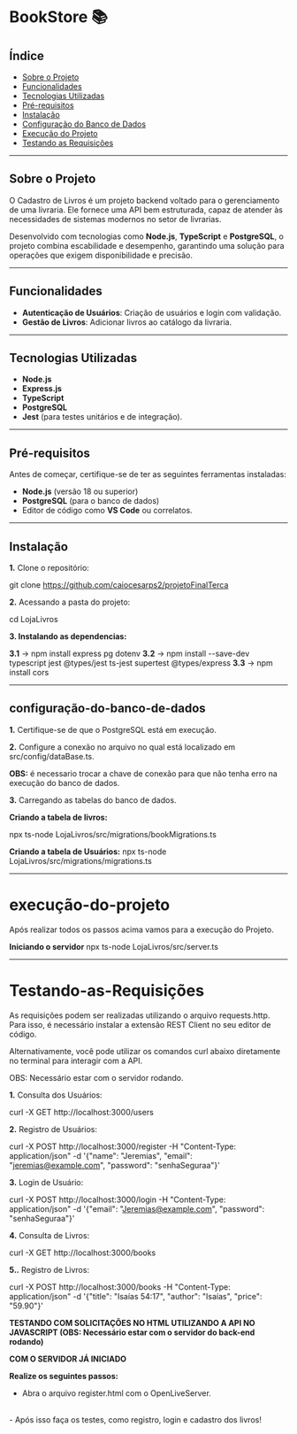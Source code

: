 # BookStore 📚

## Índice  
- [Sobre o Projeto](#sobre-o-projeto)  
- [Funcionalidades](#funcionalidades)  
- [Tecnologias Utilizadas](#tecnologias-utilizadas)  
- [Pré-requisitos](#pré-requisitos)  
- [Instalação](#instalação)  
- [Configuração do Banco de Dados](#configuração-do-banco-de-dados)  
- [Execução do Projeto](#execução-do-projeto)  
- [Testando as Requisições](#Testando-as-Requisições)


---

## Sobre o Projeto  

O Cadastro de Livros é um projeto backend voltado para o gerenciamento de uma livraria. Ele fornece uma API bem estruturada, capaz de atender às necessidades de sistemas modernos no setor de livrarias.

Desenvolvido com tecnologias como **Node.js**, **TypeScript** e **PostgreSQL**, o projeto combina escabilidade e desempenho, garantindo uma solução para operações que exigem disponibilidade e precisão.

---

## Funcionalidades  

- **Autenticação de Usuários**: Criação de usuários e login com validação.  
- **Gestão de Livros**: Adicionar livros ao catálogo da livraria.  

---

## Tecnologias Utilizadas  

- **Node.js**  
- **Express.js**  
- **TypeScript**  
- **PostgreSQL**  
- **Jest** (para testes unitários e de integração).  

---

## Pré-requisitos  

Antes de começar, certifique-se de ter as seguintes ferramentas instaladas:  

- **Node.js** (versão 18 ou superior)  
- **PostgreSQL** (para o banco de dados)  
- Editor de código como **VS Code** ou correlatos.  

---

## Instalação  

**1.** Clone o repositório:  

git clone https://github.com/caiocesarps2/projetoFinalTerca


**2.** Acessando a pasta do projeto:

cd LojaLivros


**3. Instalando as dependencias:**

**3.1** -> npm install express pg dotenv
**3.2** -> npm install --save-dev typescript jest @types/jest ts-jest supertest @types/express
**3.3** -> npm install cors

---

## configuração-do-banco-de-dados

**1.** Certifique-se de que o PostgreSQL está em execução. 

**2.** Configure a conexão no arquivo no qual está localizado em src/config/dataBase.ts.

**OBS:** é necessario trocar a chave de conexão para que não tenha erro na execução do banco de dados.

**3.** Carregando as tabelas do banco de dados.


**Criando  a tabela de livros:**

npx ts-node LojaLivros/src/migrations/bookMigrations.ts

**Criando a tabela de Usuários:**
npx ts-node LojaLivros/src/migrations/migrations.ts

---

# execução-do-projeto

Após realizar todos os passos acima vamos para a execução do Projeto.

**Iniciando o servidor**
npx ts-node LojaLivros/src/server.ts

---

# Testando-as-Requisições

As requisições podem ser realizadas utilizando o arquivo requests.http. Para isso, é necessário instalar a extensão REST Client no seu editor de código.

Alternativamente, você pode utilizar os comandos curl abaixo diretamente no terminal para interagir com a API. 

OBS: Necessário estar com o servidor rodando.


**1.** Consulta dos Usuários:

curl -X GET http://localhost:3000/users

**2.** Registro de Usuários:

curl -X POST http://localhost:3000/register -H "Content-Type: application/json" -d '{"name": "Jeremias", "email": "jeremias@example.com", "password": "senhaSeguraa"}'


**3.** Login de Usuário:

curl -X POST http://localhost:3000/login -H "Content-Type: application/json" -d '{"email": "Jeremias@example.com", "password": "senhaSeguraa"}'


**4.** Consulta de Livros: 

curl -X GET http://localhost:3000/books

**5..** Registro de Livros:

curl -X POST http://localhost:3000/books -H "Content-Type: application/json" -d '{"title": "Isaías 54:17", "author": "Isaías", "price": "59.90"}'


**TESTANDO COM SOLICITAÇÕES NO HTML UTILIZANDO A API NO JAVASCRIPT  (OBS: Necessário estar com o servidor do back-end rodando)**

**COM O SERVIDOR JÁ INICIADO**

**Realize os seguintes passos:**

- Abra o arquivo register.html com o OpenLiveServer.
<br>
- Após isso faça os testes, como registro, login e cadastro dos livros!

